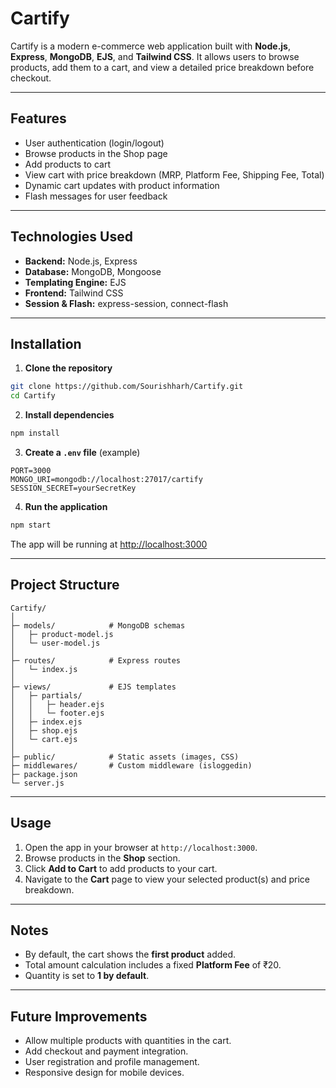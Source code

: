 
# Cartify

Cartify is a modern e-commerce web application built with **Node.js**, **Express**, **MongoDB**, **EJS**, and **Tailwind CSS**. It allows users to browse products, add them to a cart, and view a detailed price breakdown before checkout.

---

## Features

* User authentication (login/logout)
* Browse products in the Shop page
* Add products to cart
* View cart with price breakdown (MRP, Platform Fee, Shipping Fee, Total)
* Dynamic cart updates with product information
* Flash messages for user feedback

---

## Technologies Used

* **Backend:** Node.js, Express
* **Database:** MongoDB, Mongoose
* **Templating Engine:** EJS
* **Frontend:** Tailwind CSS
* **Session & Flash:** express-session, connect-flash

---

## Installation

1. **Clone the repository**

```bash
git clone https://github.com/Sourishharh/Cartify.git
cd Cartify
```

2. **Install dependencies**

```bash
npm install
```

3. **Create a `.env` file** (example)

```
PORT=3000
MONGO_URI=mongodb://localhost:27017/cartify
SESSION_SECRET=yourSecretKey
```

4. **Run the application**

```bash
npm start
```

The app will be running at [http://localhost:3000](http://localhost:3000)

---

## Project Structure

```
Cartify/
│
├─ models/            # MongoDB schemas
│   ├─ product-model.js
│   └─ user-model.js
│
├─ routes/            # Express routes
│   └─ index.js
│
├─ views/             # EJS templates
│   ├─ partials/
│   │   ├─ header.ejs
│   │   └─ footer.ejs
│   ├─ index.ejs
│   ├─ shop.ejs
│   └─ cart.ejs
│
├─ public/            # Static assets (images, CSS)
├─ middlewares/       # Custom middleware (isloggedin)
├─ package.json
└─ server.js
```

---

## Usage

1. Open the app in your browser at `http://localhost:3000`.
2. Browse products in the **Shop** section.
3. Click **Add to Cart** to add products to your cart.
4. Navigate to the **Cart** page to view your selected product(s) and price breakdown.

---

## Notes

* By default, the cart shows the **first product** added.
* Total amount calculation includes a fixed **Platform Fee** of ₹20.
* Quantity is set to **1 by default**.

---

## Future Improvements

* Allow multiple products with quantities in the cart.
* Add checkout and payment integration.
* User registration and profile management.
* Responsive design for mobile devices.

